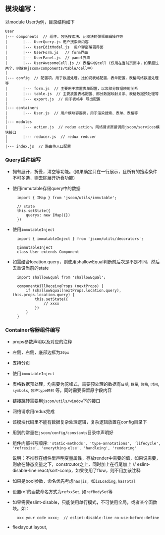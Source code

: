 
## 模块编写：
以module User为例，目录结构如下

    User
    |--- components  // 组件，包括搜索块、此模块的弹框编辑操作等
    |       |--- UserQuery.js 用户搜索块内容
    |       |--- UserEditModal.js  用户弹窗编辑界面
    |       |--- UserForm.js   // form界面
    |       |--- UserPanel.js  // panel界面
    |       |--- UserAwesomeCell.js // 表格中的cell (仅用在当前页面中，如果超过两个，则放在jscom/components/table/cell中)
    |
    |--- config  // 配置项，用于数据处理，比如说表格配置，表单配置，表格网络数据处理等 
    |       |--- form.js  // 主要用于放置表单配置，以及部分数据映射关系
    |       |--- table.js  // 主要放置表格配置、部分数据映射关系、表格数据预处理等
    |       |--- export.js  // 用于表格中 导出配置
    |
    |--- containers  
    |       |--- User.js  // 用户模块容器页，用于渲染搜索、表单、表格等
    |
    |--- modules
    |       |--- action.js  // redux action，网络请求直接调用jscom/services模块接口
    |       |--- reducer.js  // redux reducer
    |       
    |--- index.js  // 路由等入口配置

### Query组件编写
- 拥有展开，折叠，清空等功能。(如果确定只在一行展示，且所有的搜索条件不可多选，则去除展开折叠功能)
- 使用immutable存储query中的数据 

        import { IMap } from 'jscom/utils/immutable';

        // state 
        this.setState({
            querys: new IMap({})
        })

- 使用`immutableInject`
    
        import { immutableInject } from 'jscom/utils/decorators';

        @immutableInject
        class User extends Component

- 如需结合location.query，则使用shallowEqual判断前后次是不是不同，然后去重设当前的state
    
        import shallowEqual from 'shallowEqual';

        componentWillReceiveProps (nextProps) {
            if (shallowEqual(nextProps.location.query), this.props.location.query) {
                this.setState({
                    // xxxx
                })
            }
        }

### Container容器组件编写
- props参数声明以及对应的注释
- 左侧，右侧，底部边框为`20px`
- 支持分页
- 使用`immutableInject`
- 表格数据预处理，均需要为驼峰式，需要预处理的数据有`日期`, `数量`, `价格`, `时间`, `symbols`, `各种type映射` 等，同时需要保留原字段内容
- 链接跳转需要用`jscom/utils/window`下的接口
- 网络请求用redux完成
- 该模块代码里不能有数据复杂处理逻辑，复杂逻辑放置在config目录下
- 用到的常量在`jscom/config/constants`目录中声明好
- 组件内部书写顺序: `'static-methods', 'type-annotations', 'lifecycle', 'refresize', 'everything-else', 'handleing', 'rendering'`
    
    说明：不推荐在组件里声明变量属性，存放render中需要的值，如果说需要，则放在静态变量之下，constrcutor之上，同时加上在行尾加上 // eslint-disable-line react/sort-comp，如果使用了flow，则不用加该注释

- 如果是bool参数，命名优先考虑`has|is`，如`isLoading`, `hasTotal`
- 设置ref的函数命名方式为`refxxSet`, 如`refBodySet`等
- 如果需要eslint-disable，只能使用单行模式，不可使用全局，或者某个函数块。如：
    
        xxx your code xxxx;  // eslint-disable-line no-use-before-define
- flexlayout layout, 

